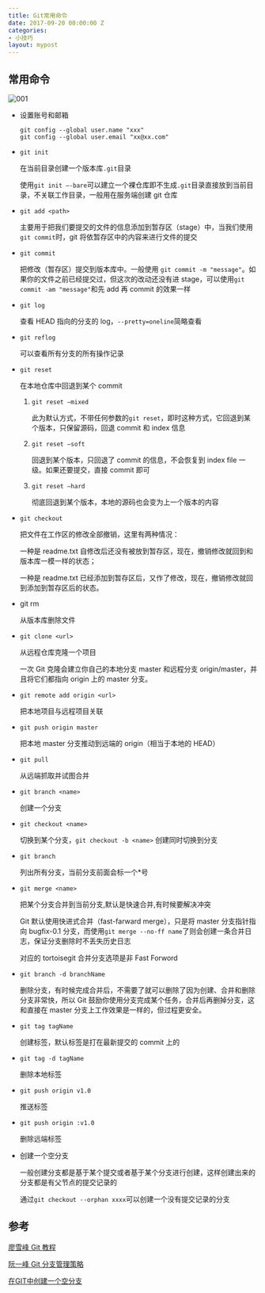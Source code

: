 ```yaml
---
title: Git常用命令
date: 2017-09-20 00:00:00 Z
categories:
- 小技巧
layout: mypost
---
```


## 常用命令

![001](001.png)

- 设置账号和邮箱

  ```
  git config --global user.name "xxx"
  git config --global user.email "xx@xx.com"
  ```

- `git init`

  在当前目录创建一个版本库`.git`目录

  使用`git init –-bare`可以建立一个裸仓库即不生成`.git`目录直接放到当前目录，不关联工作目录，一般用在服务端创建 git 仓库

- `git add <path>`

  主要用于把我们要提交的文件的信息添加到暂存区（stage）中，当我们使用`git commit`时，git 将依暂存区中的内容来进行文件的提交

- `git commit`

  把修改（暂存区）提交到版本库中。一般使用 `git commit -m "message"`。如果你的文件之前已经提交过，但这次的改动还没有进 stage，可以使用`git commit -am "message"`和先 add 再 commit 的效果一样

- `git log`

  查看 HEAD 指向的分支的 log，`--pretty=oneline`简略查看

- `git reflog`

  可以查看所有分支的所有操作记录

- `git reset`

  在本地仓库中回退到某个 commit

  1. `git reset –mixed`

     此为默认方式，不带任何参数的`git reset`，即时这种方式，它回退到某个版本，只保留源码，回退 commit 和 index 信息

  2. `git reset –soft`

     回退到某个版本，只回退了 commit 的信息，不会恢复到 index file 一级。如果还要提交，直接 commit 即可

  3. `git reset –hard`

     彻底回退到某个版本，本地的源码也会变为上一个版本的内容

- `git checkout`

  把文件在工作区的修改全部撤销，这里有两种情况：

  一种是 readme.txt 自修改后还没有被放到暂存区，现在，撤销修改就回到和版本库一模一样的状态；

  一种是 readme.txt 已经添加到暂存区后，又作了修改，现在，撤销修改就回到添加到暂存区后的状态。

- git rm

  从版本库删除文件

- `git clone <url>`

  从远程仓库克隆一个项目

  一次 Git 克隆会建立你自己的本地分支 master 和远程分支 origin/master，并且将它们都指向 origin 上的 master 分支。

- `git remote add origin <url>`

  把本地项目与远程项目关联

- `git push origin master`

  把本地 master 分支推动到远端的 origin（相当于本地的 HEAD）

- `git pull`

  从远端抓取并试图合并

- `git branch <name>`

  创建一个分支

- `git checkout <name>`

  切换到某个分支，`git checkout -b <name>` 创建同时切换到分支

- `git branch`

  列出所有分支，当前分支前面会标一个\*号

- `git merge <name>`

  把某个分支合并到当前分支,默认是快速合并,有时候要解决冲突

  Git 默认使用快进式合并（fast-farward merge），只是将 master 分支指针指向 bugfix-0.1 分支，而使用`git merge --no-ff name`了则会创建一条合并日志，保证分支删除时不丢失历史日志

  对应的 tortoisegit 合并分支选项是非 Fast Forword

- `git branch -d branchName`

  删除分支，有时候完成合并后，不需要了就可以删除了因为创建、合并和删除分支非常快，所以 Git 鼓励你使用分支完成某个任务，合并后再删掉分支，这和直接在 master 分支上工作效果是一样的，但过程更安全。

- `git tag tagName`

  创建标签，默认标签是打在最新提交的 commit 上的

- `git tag -d tagName`

  删除本地标签

- `git push origin v1.0`

  推送标签

- `git push origin :v1.0`

  删除远端标签

- 创建一个空分支

  一般创建分支都是基于某个提交或者基于某个分支进行创建，这样创建出来的分支都是有父节点的提交记录的

  通过`git checkout --orphan xxxx`可以创建一个没有提交记录的分支

## 参考

[廖雪峰 Git 教程](https://www.liaoxuefeng.com/wiki/0013739516305929606dd18361248578c67b8067c8c017b000)

[阮一峰 Git 分支管理策略](http://www.ruanyifeng.com/blog/2012/07/git.html)

[在GIT中创建一个空分支](https://segmentfault.com/a/1190000004931751)